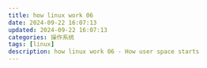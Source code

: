 ```yaml
---
title: how linux work 06
date: 2024-09-22 16:07:13
updated: 2024-09-22 16:07:13
categories: 操作系统
tags: [linux]
description: how linux work 06 - How user space starts 
---
```



